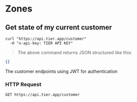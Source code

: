 
# Zones

## Get state of my current customer

```shell
curl "https://api.tier.app/customer"
  -H "x-api-key: TIER API KEY"
```

> The above command returns JSON structured like this:

```json
{}
```


<aside class="notice">
The customer endpoints using JWT for authentication
</aside>


### HTTP Request

`GET https://api.tier.app/customer`
